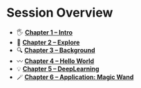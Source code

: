 # Session Overview

- 🖐 [**Chapter 1 – Intro**](chapters/ch1-Intro/README.md)
- 🔭 [**Chapter 2 – Explore**](chapters/ch2-Explore/README.md)
- 🔍 [**Chapter 3 – Background**](chapters/ch3-Background/README.md)
- 〰️ [**Chapter 4 – Hello World**](chapters/ch4-HelloWorld/README.md)
- 💡 [**Chapter 5 – DeepLearning**](chapters/ch5-DeepLearning/README.md)
- 🪄 [**Chapter 6 – Application: Magic Wand**](chapters/ch6-ApplicationMagicWand/README.md)

